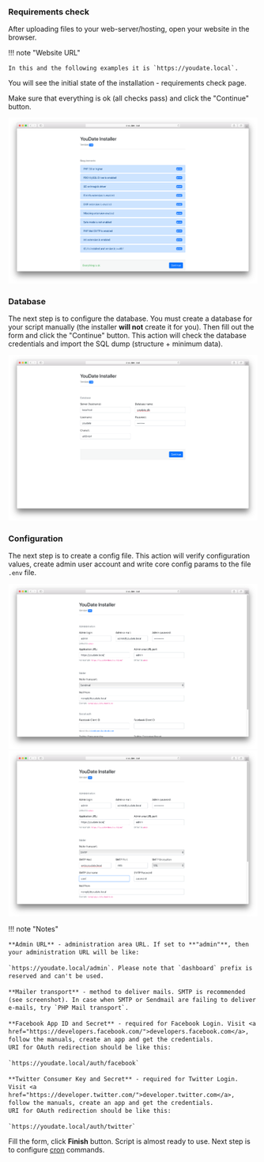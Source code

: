 ### Requirements check

After uploading files to your web-server/hosting, open your website in the browser. 

!!! note "Website URL"

    In this and the following examples it is `https://youdate.local`.

You will see the initial state of the installation - requirements check page. 

Make sure that everything is ok (all checks pass) and click the "Continue" button.

[![Requirements](./images/requirements.png)](./images/requirements.png)


### Database

The next step is to configure the database.
You must create a database for your script manually (the installer <strong>will not</strong> create it for you).
Then fill out the form and click the "Continue" button.
This action will check the database credentials and import the SQL dump (structure + minimum data).

[![Database](./images/database.png)](./images/database.png)

### Configuration

The next step is to create a config file. This action will verify configuration values, create admin user account and write core config params to the file `.env` file.

[![Config #1](./images/config1.png)](./images/config1.png)
[![Config #2](./images/config2.png)](./images/config2.png)

!!! note "Notes"

    **Admin URL** - administration area URL. If set to **"admin"**, then your administration URL will be like: 
    
    `https://youdate.local/admin`. Please note that `dashboard` prefix is reserved and can't be used.
    
    **Mailer transport** - method to deliver mails. SMTP is recommended (see screenshot). In case when SMTP or Sendmail are failing to deliver e-mails, try `PHP Mail transport`.
    
    **Facebook App ID and Secret** - required for Facebook Login. Visit <a href="https://developers.facebook.com/">developers.facebook.com</a>, follow the manuals, create an app and get the credentials.
    URI for OAuth redirection should be like this:
     
    `https://youdate.local/auth/facebook`

    **Twitter Consumer Key and Secret** - required for Twitter Login. Visit <a href="https://developer.twitter.com/">developer.twitter.com</a>, follow the manuals, create an app and get the credentials.
    URI for OAuth redirection should be like this: 
    
    `https://youdate.local/auth/twitter`

Fill the form, click **Finish** button. Script is almost ready to use. Next step is to configure [cron](./cron.md) commands.


